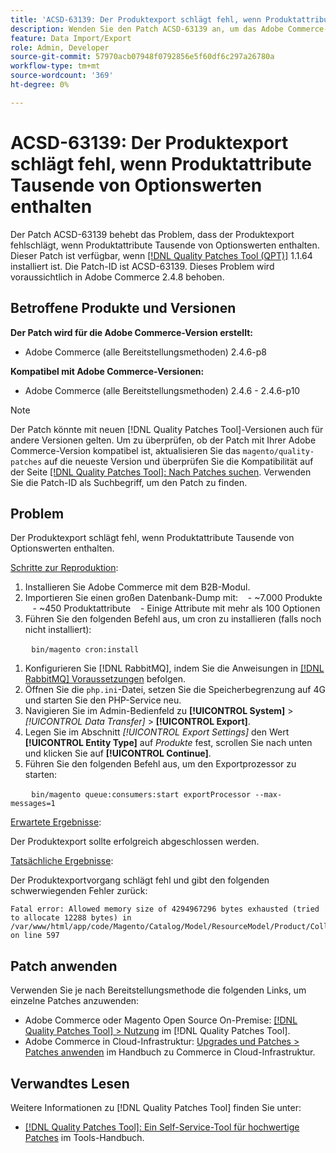 ```yaml
---
title: 'ACSD-63139: Der Produktexport schlägt fehl, wenn Produktattribute Tausende von Optionswerten enthalten'
description: Wenden Sie den Patch ACSD-63139 an, um das Adobe Commerce-Problem zu beheben, bei dem der Produktexport fehlschlägt, wenn Produktattribute Tausende von Optionswerten enthalten.
feature: Data Import/Export
role: Admin, Developer
source-git-commit: 57970acb07948f0792856e5f60df6c297a26780a
workflow-type: tm+mt
source-wordcount: '369'
ht-degree: 0%

---
```



# ACSD-63139: Der Produktexport schlägt fehl, wenn Produktattribute Tausende von Optionswerten enthalten

Der Patch ACSD-63139 behebt das Problem, dass der Produktexport fehlschlägt, wenn Produktattribute Tausende von Optionswerten enthalten. Dieser Patch ist verfügbar, wenn [[!DNL Quality Patches Tool (QPT)]](/help/tools/quality-patches-tool/quality-patches-tool-to-self-serve-quality-patches.md) 1.1.64 installiert ist. Die Patch-ID ist ACSD-63139. Dieses Problem wird voraussichtlich in Adobe Commerce 2.4.8 behoben.

## Betroffene Produkte und Versionen

**Der Patch wird für die Adobe Commerce-Version erstellt:**

* Adobe Commerce (alle Bereitstellungsmethoden) 2.4.6-p8

**Kompatibel mit Adobe Commerce-Versionen:**

* Adobe Commerce (alle Bereitstellungsmethoden) 2.4.6 - 2.4.6-p10

>[!NOTE]
>
>Der Patch könnte mit neuen [!DNL Quality Patches Tool]-Versionen auch für andere Versionen gelten. Um zu überprüfen, ob der Patch mit Ihrer Adobe Commerce-Version kompatibel ist, aktualisieren Sie das `magento/quality-patches` auf die neueste Version und überprüfen Sie die Kompatibilität auf der Seite [[!DNL Quality Patches Tool]: Nach Patches suchen](https://experienceleague.adobe.com/tools/commerce-quality-patches/index.html). Verwenden Sie die Patch-ID als Suchbegriff, um den Patch zu finden.

## Problem

Der Produktexport schlägt fehl, wenn Produktattribute Tausende von Optionswerten enthalten.

<u>Schritte zur Reproduktion</u>:

1. Installieren Sie Adobe Commerce mit dem B2B-Modul.
1. Importieren Sie einen großen Datenbank-Dump mit:
   - ~7.000 Produkte
   - ~450 Produktattribute
   - Einige Attribute mit mehr als 100 Optionen
1. Führen Sie den folgenden Befehl aus, um cron zu installieren (falls noch nicht installiert):

   ```
   bin/magento cron:install
   ```

1. Konfigurieren Sie [!DNL RabbitMQ], indem Sie die Anweisungen in [[!DNL RabbitMQ] Voraussetzungen](https://experienceleague.adobe.com/en/docs/commerce-operations/installation-guide/prerequisites/rabbitmq) befolgen.
1. Öffnen Sie die `php.ini`-Datei, setzen Sie die Speicherbegrenzung auf 4G und starten Sie den PHP-Service neu.
1. Navigieren Sie im Admin-Bedienfeld zu **[!UICONTROL System]** > *[!UICONTROL Data Transfer]* > **[!UICONTROL Export]**.
1. Legen Sie im Abschnitt *[!UICONTROL Export Settings]* den Wert **[!UICONTROL Entity Type]** auf *Produkte* fest, scrollen Sie nach unten und klicken Sie auf **[!UICONTROL Continue]**.
1. Führen Sie den folgenden Befehl aus, um den Exportprozessor zu starten:

   ```
   bin/magento queue:consumers:start exportProcessor --max-messages=1
   ```

<u>Erwartete Ergebnisse</u>:

Der Produktexport sollte erfolgreich abgeschlossen werden.

<u>Tatsächliche Ergebnisse</u>:

Der Produktexportvorgang schlägt fehl und gibt den folgenden schwerwiegenden Fehler zurück:

```
Fatal error: Allowed memory size of 4294967296 bytes exhausted (tried to allocate 12288 bytes) in /var/www/html/app/code/Magento/Catalog/Model/ResourceModel/Product/Collection.php on line 597
```

## Patch anwenden

Verwenden Sie je nach Bereitstellungsmethode die folgenden Links, um einzelne Patches anzuwenden:

* Adobe Commerce oder Magento Open Source On-Premise: [[!DNL Quality Patches Tool] > Nutzung](/help/tools/quality-patches-tool/usage.md) im [!DNL Quality Patches Tool].
* Adobe Commerce in Cloud-Infrastruktur: [Upgrades und Patches > Patches anwenden](https://experienceleague.adobe.com/docs/commerce-cloud-service/user-guide/develop/upgrade/apply-patches.html) im Handbuch zu Commerce in Cloud-Infrastruktur.

## Verwandtes Lesen

Weitere Informationen zu [!DNL Quality Patches Tool] finden Sie unter:

* [[!DNL Quality Patches Tool]: Ein Self-Service-Tool für hochwertige Patches](/help/tools/quality-patches-tool/quality-patches-tool-to-self-serve-quality-patches.md) im Tools-Handbuch.
